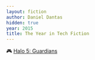 ```yaml
---
layout: fiction
author: Daniel Dantas
hidden: true
year: 2015
title: The Year in Tech Fiction
---
```


🎮 [Halo 5: Guardians](https://en.wikipedia.org/wiki/Halo_5:_Guardians) <!-- 12/28/2024 -->
